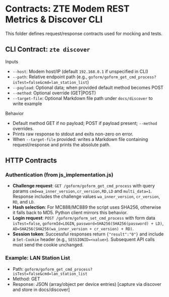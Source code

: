 # Contracts: ZTE Modem REST Metrics & Discover CLI

This folder defines request/response contracts used for mocking and tests.

## CLI Contract: `zte discover`

Inputs
- `--host`: Modem host/IP (default `192.168.0.1` if unspecified in CLI)
- `--path`: Relative endpoint path (e.g., `goform/goform_get_cmd_process?isTest=false&cmd=lan_station_list`)
- `--payload`: Optional data; when provided default method becomes POST
- `--method`: Optional override (GET|POST)
- `--target-file`: Optional Markdown file path under `docs/discover` to write example

Behavior
- Default method GET if no payload; POST if payload present; `--method` overrides.
- Prints raw response to stdout and exits non-zero on error.
- When `--target-file` provided: writes a Markdown file containing request/response and prints the absolute path.

## HTTP Contracts

### Authentication (from js_implementation.js)
- **Challenge request**: `GET /goform/goform_get_cmd_process` with query params `cmd=wa_inner_version,cr_version,RD,LD` and `multi_data=1`. Response includes the challenge values `wa_inner_version`, `cr_version`, `RD`, and `LD`.
- **Hash selection**: For MC888/MC889 the script uses SHA256, otherwise it falls back to MD5. Python client mirrors this behavior.
- **Login request**: `POST /goform/goform_set_cmd_process` with form data `isTest=false`, `goformId=LOGIN`, `password=SHA256(SHA256(password) + LD)`, `AD=SHA256(SHA256(wa_inner_version + cr_version) + RD)`.
- **Session token**: Successful responses return `{"result":"0"}` and include a `Set-Cookie` header (e.g., `SESSIONID=<value>`). Subsequent API calls must send the cookie unchanged.

### Example: LAN Station List
- Path: `goform/goform_get_cmd_process?isTest=false&cmd=lan_station_list`
- Method: GET
- Response: JSON (array/object per device entries) [capture via discover and store in docs/discover]

